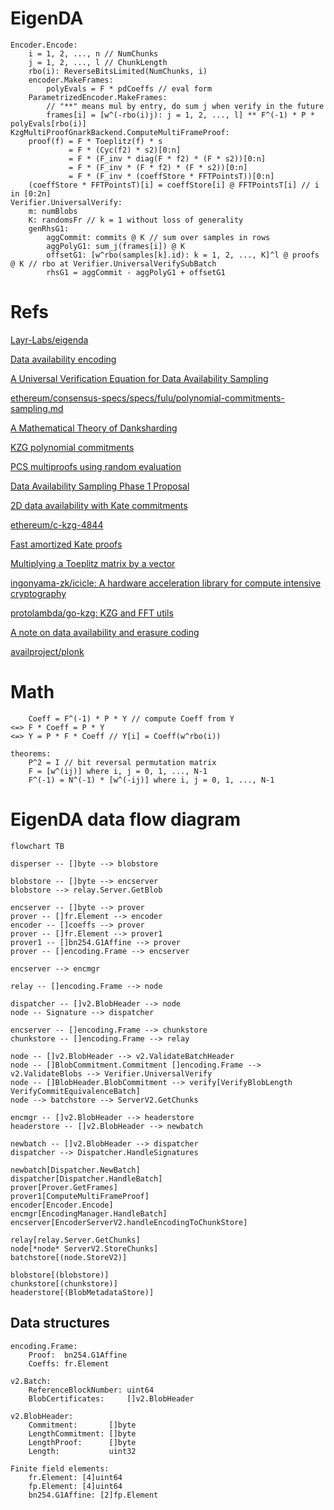 # EigenDA
```
Encoder.Encode:
    i = 1, 2, ..., n // NumChunks
    j = 1, 2, ..., l // ChunkLength
    rbo(i): ReverseBitsLimited(NumChunks, i)
    encoder.MakeFrames:
        polyEvals = F * pdCoeffs // eval form
    ParametrizedEncoder.MakeFrames:
        // "**" means mul by entry, do sum j when verify in the future
        frames[i] = [w^(-rbo(i)j): j = 1, 2, ..., l] ** F^(-1) * P * polyEvals[rbo(i)] 
KzgMultiProofGnarkBackend.ComputeMultiFrameProof:
    proof(f) = F * Toeplitz(f) * s
             = F * (Cyc(f2) * s2)[0:n]
             = F * (F_inv * diag(F * f2) * (F * s2))[0:n]
             = F * (F_inv * (F * f2) * (F * s2))[0:n]
             = F * (F_inv * (coeffStore * FFTPointsT))[0:n]
    (coeffStore * FFTPointsT)[i] = coeffStore[i] @ FFTPointsT[i] // i in [0:2n] 
Verifier.UniversalVerify:
    m: numBlobs
    K: randomsFr // k = 1 without loss of generality
    genRhsG1:
        aggCommit: commits @ K // sum over samples in rows
        aggPolyG1: sum_j(frames[i]) @ K
        offsetG1: [w^rbo(samples[k].id): k = 1, 2, ..., K]^l @ proofs @ K // rbo at Verifier.UniversalVerifySubBatch
        rhsG1 = aggCommit - aggPolyG1 + offsetG1
```

# Refs 

[Layr-Labs/eigenda](https://github.com/Layr-Labs/eigenda)

[Data availability encoding](https://notes.ethereum.org/@dankrad/danksharding_encoding)

[A Universal Verification Equation for Data Availability Sampling](https://ethresear.ch/t/a-universal-verification-equation-for-data-availability-sampling/13240)

[ethereum/consensus-specs/specs/fulu/polynomial-commitments-sampling.md](https://github.com/ethereum/consensus-specs/blob/dev/specs/fulu/polynomial-commitments-sampling.md)

[A Mathematical Theory of Danksharding](https://github.com/ingonyama-zk/papers/blob/main/danksharding_math.pdf)

[KZG polynomial commitments](https://dankradfeist.de/ethereum/2020/06/16/kate-polynomial-commitments.html)

[PCS multiproofs using random evaluation](https://dankradfeist.de/ethereum/2021/06/18/pcs-multiproofs.html)

[Data Availability Sampling Phase 1 Proposal](https://hackmd.io/@vbuterin/das)

[2D data availability with Kate commitments](https://ethresear.ch/t/2d-data-availability-with-kate-commitments/8081)

[ethereum/c-kzg-4844](https://github.com/ethereum/c-kzg-4844)

[Fast amortized Kate proofs](https://github.com/khovratovich/Kate/blob/master/Kate_amortized.pdf)

[Multiplying a Toeplitz matrix by a vector](https://alinush.github.io/2020/03/19/multiplying-a-vector-by-a-toeplitz-matrix.html)

[ingonyama-zk/icicle: A hardware acceleration library for compute intensive cryptography](https://github.com/ingonyama-zk/icicle)

[protolambda/go-kzg: KZG and FFT utils](https://github.com/protolambda/go-kzg)

[A note on data availability and erasure coding](https://github.com/ethereum/research/wiki/A-note-on-data-availability-and-erasure-coding)

[availproject/plonk](https://github.com/availproject/plonk/blob/v0.12.0-polygon-2/src/commitment_scheme/kzg10/key.rs#L297)

# Math
```
    Coeff = F^(-1) * P * Y // compute Coeff from Y
<=> F * Coeff = P * Y
<=> Y = P * F * Coeff // Y[i] = Coeff(w^rbo(i))

theorems:
    P^2 = I // bit reversal permutation matrix
    F = [w^(ij)] where i, j = 0, 1, ..., N-1
    F^(-1) = N^(-1) * [w^(-ij)] where i, j = 0, 1, ..., N-1
```

# EigenDA data flow diagram
```mermaid
flowchart TB

disperser -- []byte --> blobstore

blobstore -- []byte --> encserver
blobstore --> relay.Server.GetBlob

encserver -- []byte --> prover
prover -- []fr.Element --> encoder
encoder -- []coeffs --> prover
prover -- []fr.Element --> prover1
prover1 -- []bn254.G1Affine --> prover
prover -- []encoding.Frame --> encserver

encserver --> encmgr

relay -- []encoding.Frame --> node

dispatcher -- []v2.BlobHeader --> node
node -- Signature --> dispatcher

encserver -- []encoding.Frame --> chunkstore
chunkstore -- []encoding.Frame --> relay

node -- []v2.BlobHeader --> v2.ValidateBatchHeader 
node -- []BlobCommitment.Commitment []encoding.Frame --> v2.ValidateBlobs --> Verifier.UniversalVerify
node -- []BlobHeader.BlobCommitment --> verify[VerifyBlobLength VerifyCommitEquivalenceBatch]
node --> batchstore --> ServerV2.GetChunks

encmgr -- []v2.BlobHeader --> headerstore
headerstore -- []v2.BlobHeader --> newbatch

newbatch -- []v2.BlobHeader --> dispatcher
dispatcher --> Dispatcher.HandleSignatures

newbatch[Dispatcher.NewBatch]
dispatcher[Dispatcher.HandleBatch]
prover[Prover.GetFrames]
prover1[ComputeMultiFrameProof]
encoder[Encoder.Encode]
encmgr[EncodingManager.HandleBatch]
encserver[EncoderServerV2.handleEncodingToChunkStore]

relay[relay.Server.GetChunks]
node[*node* ServerV2.StoreChunks]
batchstore[(node.StoreV2)]

blobstore[(blobstore)]
chunkstore[(chunkstore)]
headerstore[(BlobMetadataStore)]
```

## Data structures
```
encoding.Frame: 
    Proof:  bn254.G1Affine
    Coeffs: fr.Element

v2.Batch:
    ReferenceBlockNumber: uint64
    BlobCertificates:     []v2.BlobHeader

v2.BlobHeader:
    Commitment:       []byte
    LengthCommitment: []byte
    LengthProof:      []byte
    Length:           uint32

Finite field elements:
    fr.Element: [4]uint64
    fp.Element: [4]uint64
    bn254.G1Affine: [2]fp.Element
```
